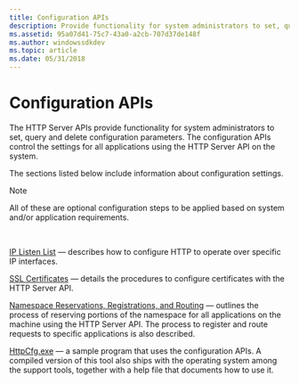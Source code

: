 ```yaml
---
title: Configuration APIs
description: Provide functionality for system administrators to set, query and delete configuration parameters. The configuration APIs control the settings for all applications using the HTTP Server API on the system.
ms.assetid: 95a07d41-75c7-43a0-a2cb-707d37de148f
ms.author: windowssdkdev
ms.topic: article
ms.date: 05/31/2018
---
```


# Configuration APIs

The HTTP Server APIs provide functionality for system administrators to set, query and delete configuration parameters. The configuration APIs control the settings for all applications using the HTTP Server API on the system.

The sections listed below include information about configuration settings.

> [!Note]  
> All of these are optional configuration steps to be applied based on system and/or application requirements.

 

[IP Listen List](ip-listen-list.md) — describes how to configure HTTP to operate over specific IP interfaces.

[SSL Certificates](ssl-certificates.md) — details the procedures to configure certificates with the HTTP Server API.

[Namespace Reservations, Registrations, and Routing](namespace-reservations-registrations-and-routing.md) — outlines the process of reserving portions of the namespace for all applications on the machine using the HTTP Server API. The process to register and route requests to specific applications is also described.

[HttpCfg.exe](httpcfg-exe.md) — a sample program that uses the configuration APIs. A compiled version of this tool also ships with the operating system among the support tools, together with a help file that documents how to use it.

 

 




